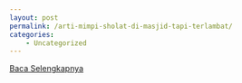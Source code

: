 ```yaml
---
layout: post
permalink: /arti-mimpi-sholat-di-masjid-tapi-terlambat/
categories:
    - Uncategorized
---
```


[Baca Selengkapnya](/05)